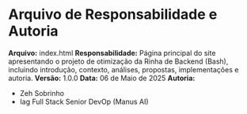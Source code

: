 # Arquivo de Responsabilidade e Autoria

**Arquivo:** index.html
**Responsabilidade:** Página principal do site apresentando o projeto de otimização da Rinha de Backend (Bash), incluindo introdução, contexto, análises, propostas, implementações e autoria.
**Versão:** 1.0.0
**Data:** 06 de Maio de 2025
**Autoria:**
*   Zeh Sobrinho
*   Iag Full Stack Senior DevOp (Manus AI)
